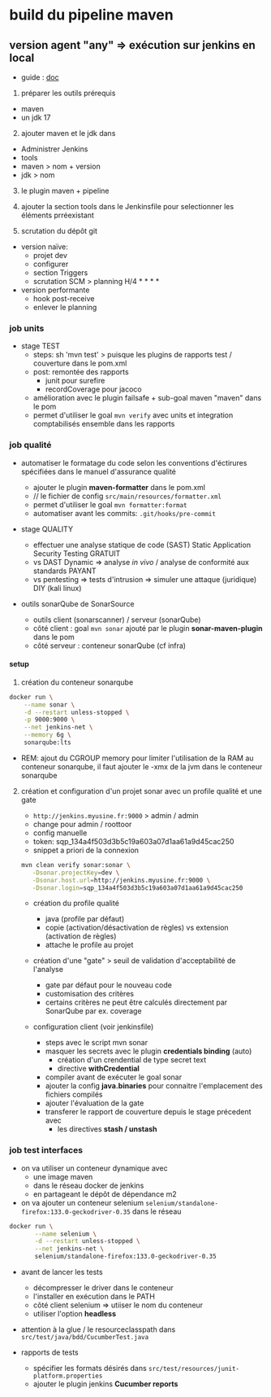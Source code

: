 # build du pipeline maven

## version agent "any" => exécution sur jenkins en local

* guide : [doc](https://www.jenkins.io/blog/2017/02/07/declarative-maven-project/)

1. préparer les outils prérequis
  - maven
  - un jdk 17

2. ajouter maven et le jdk dans 
  - Administrer Jenkins
  - tools
  - maven > nom  + version
  - jdk > nom

3. le plugin maven + pipeline

4. ajouter la section tools dans le Jenkinsfile pour selectionner les éléments prréexistant

5. scrutation du dépôt git
  - version naïve: 
     + projet dev 
     + configurer 
     + section Triggers
     + scrutation SCM > planning H/4 * * * *
  - version performante
     + hook post-receive 
     + enlever le planning

### job units

* stage TEST
  - steps: sh 'mvn test' > puisque les plugins de rapports test / couverture dans le pom.xml
  - post: remontée des rapports
    + junit pour surefire
    + recordCoverage pour jacoco
  - amélioration avec le plugin failsafe + sub-goal maven "maven" dans le pom
  - permet d'utiliser le goal `mvn verify` avec units et integration comptabilisés ensemble dans les rapports

### job qualité

* automatiser le formatage du code selon les conventions d'éctirures spécifiées dans le manuel d'assurance qualité
  - ajouter le plugin **maven-formatter** dans le pom.xml
  - // le fichier de config `src/main/resources/formatter.xml`
  - permet d'utiliser le goal `mvn formatter:format`
  - automatiser avant les commits: `.git/hooks/pre-commit`

* stage QUALITY
  - effectuer une analyse statique de code (SAST) Static Application Security Testing GRATUIT
  - vs DAST Dynamic => analyse *in vivo* / analyse de conformité aux standards PAYANT
  - vs pentesting => tests d'intrusion => simuler une attaque (juridique) DIY (kali linux)

* outils sonarQube de SonarSource
  - outils client (sonarscanner) / serveur (sonarQube)
  - côté client : goal `mvn sonar` ajouté par le plugin **sonar-maven-plugin** dans le pom
  - côté serveur : conteneur sonarQube (cf infra)

#### setup

1. création du conteneur sonarqube

```bash
docker run \
    --name sonar \
    -d --restart unless-stopped \
    -p 9000:9000 \
    --net jenkins-net \
    --memory 6g \
    sonarqube:lts
```

   * REM: ajout du CGROUP memory pour limiter l'utilisation de la RAM au conteneur sonarqube, il faut ajouter le -xmx de la jvm dans le conteneur sonarqube

2. création et configuration d'un projet sonar avec un profile qualité et une gate

   * `http://jenkins.myusine.fr:9000` > admin / admin
   * change pour admin / roottoor
   * config manuelle
   * token: sqp_134a4f503d3b5c19a603a07d1aa61a9d45cac250
   * snippet a priori de la connexion

   ```bash
   mvn clean verify sonar:sonar \
      -Dsonar.projectKey=dev \
      -Dsonar.host.url=http://jenkins.myusine.fr:9000 \
      -Dsonar.login=sqp_134a4f503d3b5c19a603a07d1aa61a9d45cac250
   ```

   * création du profile qualité
      - java (profile par défaut)
      - copie (activation/désactivation de règles) vs extension (activation de règles)
      - attache le profile au projet
  
   *  création d'une "gate" > seuil de validation d'acceptabilité de l'analyse
      - gate par défaut pour le nouveau code
      - customisation des critères
      - certains critères ne peut être calculés directement par SonarQube par ex. coverage
   
   * configuration client (voir jenkinsfile)
      - steps avec le script mvn sonar
      - masquer les secrets avec le plugin **credentials binding** (auto)
        + création d'un crendential de type secret text
        + directive **withCredential**
      - compiler avant de exécuter le goal sonar
      - ajouter la config **java.binaries** pour connaitre l'emplacement des fichiers compilés
      - ajouter l'évaluation de la gate
      - transferer le rapport de couverture depuis le stage précedent avec
        + les directives **stash / unstash** 
    
       
### job test interfaces

* on va utiliser un conteneur dynamique avec 
  - une image maven 
  - dans le réseau docker de jenkins
  - en partageant le dépôt de dépendance m2
* on va ajouter un conteneur selenium `selenium/standalone-firefox:133.0-geckodriver-0.35` dans le réseau

```bash
docker run \
       --name selenium \
       -d --restart unless-stopped \
       --net jenkins-net \
       selenium/standalone-firefox:133.0-geckodriver-0.35
```

* avant de lancer les tests
  - décompresser le driver dans le conteneur
  - l'installer en exécution dans le PATH
  - côté client selenium => utiiser le nom du conteneur
  - utiliser l'option **headless**

* attention à la glue / le resourceclasspath dans `src/test/java/bdd/CucumberTest.java`

* rapports de tests
  - spécifier les formats désirés dans `src/test/resources/junit-platform.properties`
  - ajouter le plugin jenkins **Cucumber reports**